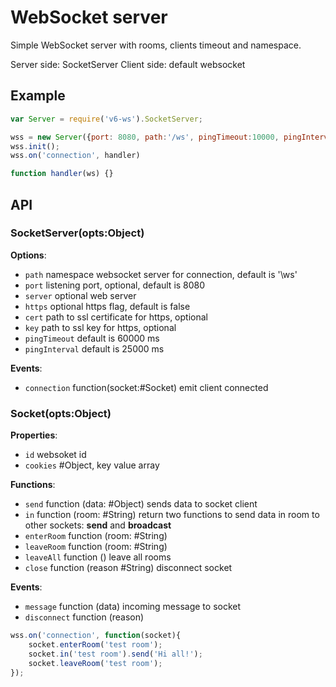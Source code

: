 # WebSocket server

Simple WebSocket server with rooms, clients timeout and namespace.

Server side: SocketServer
Client side: default websocket

## Example

```js
var Server = require('v6-ws').SocketServer;

wss = new Server({port: 8080, path:'/ws', pingTimeout:10000, pingInterval:5000});
wss.init();
wss.on('connection', handler)

function handler(ws) {}
```

## API

### SocketServer(opts:Object)

__Options__:

- `path` namespace websocket server for connection, default is '\ws'
- `port` listening port, optional, default is 8080
- `server`  optional web server
- `https` optional https flag, default is false
- `cert` path to ssl certificate for https, optional
- `key`  path to ssl key for https, optional
- `pingTimeout` default is 60000 ms
- `pingInterval`  default is 25000 ms

__Events__:

- `connection` function(socket:#Socket) emit client connected

### Socket(opts:Object)

__Properties__:

- `id` websoket id
- `cookies` #Object, key value array

__Functions__:

- `send` function (data: #Object) sends data to socket client
- `in` function (room: #String) return two functions to send data in room to other sockets: __send__ and __broadcast__
- `enterRoom` function (room: #String)
- `leaveRoom` function (room: #String)
- `leaveAll` function () leave all rooms
- `close` function (reason #String) disconnect socket

__Events__:

- `message` function (data) incoming message to socket
- `disconnect` function (reason)


```js
wss.on('connection', function(socket){
    socket.enterRoom('test room');
    socket.in('test room').send('Hi all!');
    socket.leaveRoom('test room');
});
```
